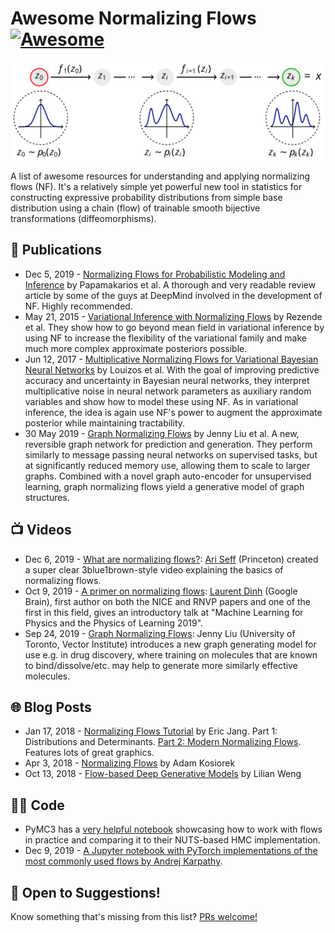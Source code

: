 # Awesome Normalizing Flows &thinsp; [![Awesome](https://cdn.rawgit.com/sindresorhus/awesome/d7305f38d29fed78fa85652e3a63e154dd8e8829/media/badge.svg)](https://github.com/sindresorhus/awesome)

<img src="normalizing-flow.svg" alt="Normalizing Flow" width="1000">

A list of awesome resources for understanding and applying normalizing flows (NF). It's a relatively simple yet powerful new tool in statistics for constructing expressive probability distributions from simple base distribution using a chain (flow) of trainable smooth bijective transformations (diffeomorphisms).

## 📝 Publications

- Dec 5, 2019 - [Normalizing Flows for Probabilistic Modeling and Inference](https://arxiv.org/abs/1912.02762) by Papamakarios et al. A thorough and very readable review article by some of the guys at DeepMind involved in the development of NF. Highly recommended.
- May 21, 2015 - [Variational Inference with Normalizing Flows](https://arxiv.org/abs/1505.05770) by Rezende et al. They show how to go beyond mean field in variational inference by using NF to increase the flexibility of the variational family and make much more complex approximate posteriors possible.
- Jun 12, 2017 - [Multiplicative Normalizing Flows for Variational Bayesian Neural Networks](https://arxiv.org/abs/1703.01961) by Louizos et al. With the goal of improving predictive accuracy and uncertainty in Bayesian neural networks, they interpret multiplicative noise in neural network parameters as auxiliary random variables and show how to model these using NF. As in variational inference, the idea is again use NF's power to augment the approximate posterior while maintaining tractability.
- 30 May 2019 - [Graph Normalizing Flows](https://arxiv.org/abs/1905.13177) by Jenny Liu et al. A new, reversible graph network for prediction and generation. They perform similarly to message passing neural networks on supervised tasks, but at significantly reduced memory use, allowing them to scale to larger graphs. Combined with a novel graph auto-encoder for unsupervised learning, graph normalizing flows yield a generative model of graph structures.

## 📺 Videos

- Dec 6, 2019 - [What are normalizing flows?](https://youtu.be/i7LjDvsLWCg): [Ari Seff](https://cs.princeton.edu/~aseff) (Princeton) created a super clear 3blue1brown-style video explaining the basics of normalizing flows.
- Oct 9, 2019 - [A primer on normalizing flows](https://youtu.be/P4Ta-TZPVi0): [Laurent Dinh](https://laurent-dinh.github.io) (Google Brain), first author on both the NICE and RNVP papers and one of the first in this field, gives an introductory talk at "Machine Learning for Physics and the Physics of Learning 2019".
- Sep 24, 2019 - [Graph Normalizing Flows](https://youtu.be/frMPP30QQgY): Jenny Liu (University of Toronto, Vector Institute) introduces a new graph generating model for use e.g. in drug discovery, where training on molecules that are known to bind/dissolve/etc. may help to generate more similarly effective molecules.

## 🌐 Blog Posts

- Jan 17, 2018 - [Normalizing Flows Tutorial](https://blog.evjang.com/2018/01/nf1.html) by Eric Jang. Part 1: Distributions and Determinants. [Part 2: Modern Normalizing Flows](https://blog.evjang.com/2018/01/nf2.html). Features lots of great graphics.
- Apr 3, 2018 - [Normalizing Flows](https://akosiorek.github.io/ml/2018/04/03/norm_flows) by Adam Kosiorek
- Oct 13, 2018 - [Flow-based Deep Generative Models](https://lilianweng.github.io/lil-log/2018/10/13/flow-based-deep-generative-models) by Lilian Weng

## 🧑‍💻 Code

- PyMC3 has a [very helpful notebook](https://docs.pymc.io/notebooks/normalizing_flows_overview.html) showcasing how to work with flows in practice and comparing it to their NUTS-based HMC implementation.
- Dec 9, 2019 - [A Jupyter notebook with PyTorch implementations of the most commonly used flows by Andrej Karpathy](https://github.com/karpathy/pytorch-normalizing-flows).

## 🎉 Open to Suggestions!

Know something that's missing from this list? [PRs welcome!](https://github.com/janosh/awesome-normalizing-flows/edit/master/readme.md)
